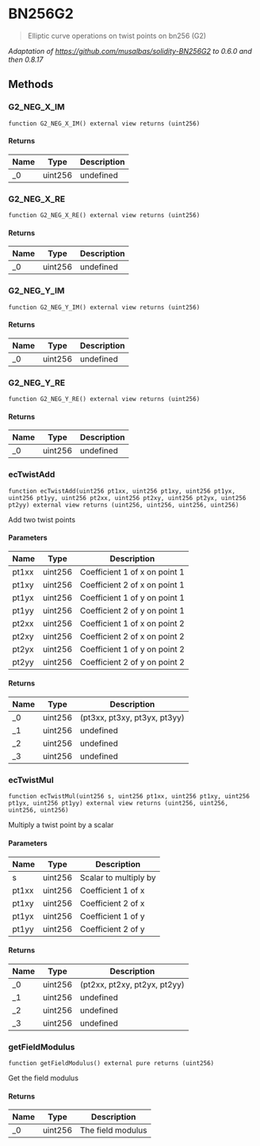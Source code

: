 # BN256G2

> Elliptic curve operations on twist points on bn256 (G2)

_Adaptation of https://github.com/musalbas/solidity-BN256G2 to 0.6.0 and then 0.8.17_

## Methods

### G2_NEG_X_IM

```solidity
function G2_NEG_X_IM() external view returns (uint256)
```

#### Returns

| Name | Type    | Description |
| ---- | ------- | ----------- |
| \_0  | uint256 | undefined   |

### G2_NEG_X_RE

```solidity
function G2_NEG_X_RE() external view returns (uint256)
```

#### Returns

| Name | Type    | Description |
| ---- | ------- | ----------- |
| \_0  | uint256 | undefined   |

### G2_NEG_Y_IM

```solidity
function G2_NEG_Y_IM() external view returns (uint256)
```

#### Returns

| Name | Type    | Description |
| ---- | ------- | ----------- |
| \_0  | uint256 | undefined   |

### G2_NEG_Y_RE

```solidity
function G2_NEG_Y_RE() external view returns (uint256)
```

#### Returns

| Name | Type    | Description |
| ---- | ------- | ----------- |
| \_0  | uint256 | undefined   |

### ecTwistAdd

```solidity
function ecTwistAdd(uint256 pt1xx, uint256 pt1xy, uint256 pt1yx, uint256 pt1yy, uint256 pt2xx, uint256 pt2xy, uint256 pt2yx, uint256 pt2yy) external view returns (uint256, uint256, uint256, uint256)
```

Add two twist points

#### Parameters

| Name  | Type    | Description                   |
| ----- | ------- | ----------------------------- |
| pt1xx | uint256 | Coefficient 1 of x on point 1 |
| pt1xy | uint256 | Coefficient 2 of x on point 1 |
| pt1yx | uint256 | Coefficient 1 of y on point 1 |
| pt1yy | uint256 | Coefficient 2 of y on point 1 |
| pt2xx | uint256 | Coefficient 1 of x on point 2 |
| pt2xy | uint256 | Coefficient 2 of x on point 2 |
| pt2yx | uint256 | Coefficient 1 of y on point 2 |
| pt2yy | uint256 | Coefficient 2 of y on point 2 |

#### Returns

| Name | Type    | Description                  |
| ---- | ------- | ---------------------------- |
| \_0  | uint256 | (pt3xx, pt3xy, pt3yx, pt3yy) |
| \_1  | uint256 | undefined                    |
| \_2  | uint256 | undefined                    |
| \_3  | uint256 | undefined                    |

### ecTwistMul

```solidity
function ecTwistMul(uint256 s, uint256 pt1xx, uint256 pt1xy, uint256 pt1yx, uint256 pt1yy) external view returns (uint256, uint256, uint256, uint256)
```

Multiply a twist point by a scalar

#### Parameters

| Name  | Type    | Description           |
| ----- | ------- | --------------------- |
| s     | uint256 | Scalar to multiply by |
| pt1xx | uint256 | Coefficient 1 of x    |
| pt1xy | uint256 | Coefficient 2 of x    |
| pt1yx | uint256 | Coefficient 1 of y    |
| pt1yy | uint256 | Coefficient 2 of y    |

#### Returns

| Name | Type    | Description                  |
| ---- | ------- | ---------------------------- |
| \_0  | uint256 | (pt2xx, pt2xy, pt2yx, pt2yy) |
| \_1  | uint256 | undefined                    |
| \_2  | uint256 | undefined                    |
| \_3  | uint256 | undefined                    |

### getFieldModulus

```solidity
function getFieldModulus() external pure returns (uint256)
```

Get the field modulus

#### Returns

| Name | Type    | Description       |
| ---- | ------- | ----------------- |
| \_0  | uint256 | The field modulus |
